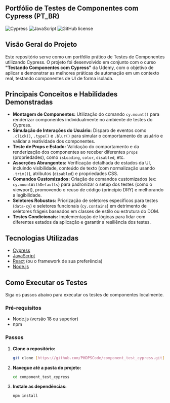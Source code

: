 ## Portfólio de Testes de Componentes com Cypress (PT_BR)

![Cypress](https://img.shields.io/badge/Cypress-%3E13.0-blue?logo=cypress)
![JavaScript](https://img.shields.io/badge/JavaScript-ES6%2B-yellow?logo=javascript)
![GitHub license](https://img.shields.io/badge/license-MIT-blue.svg)

## Visão Geral do Projeto

Este repositório serve como um portfólio prático de Testes de Componentes utilizando Cypress. O projeto foi desenvolvido em conjunto com o curso **"Testando Componentes com Cypress"** da Udemy, com o objetivo de aplicar e demonstrar as melhores práticas de automação em um contexto real, testando componentes de UI de forma isolada.

## Principais Conceitos e Habilidades Demonstradas

* **Montagem de Componentes:** Utilização do comando `cy.mount()` para renderizar componentes individualmente no ambiente de testes do Cypress.
* **Simulação de Interações do Usuário:** Disparo de eventos como `.click()`, `.type()` e `.blur()` para simular o comportamento do usuário e validar a reatividade dos componentes.
* **Teste de Props e Estado:** Validação do comportamento e da renderização dos componentes ao receber diferentes `props` (propriedades), como `isLoading`, `color`, `disabled`, etc.
* **Asserções Abrangentes:** Verificação detalhada de estados da UI, incluindo visibilidade, conteúdo de texto (com normalização usando `.trim()`), atributos (`disabled`) e propriedades CSS.
* **Comandos Customizados:** Criação de comandos customizados (ex: `cy.mountWithDefaults`) para padronizar o setup dos testes (como o viewport), promovendo o reuso de código (princípio DRY) e melhorando a legibilidade.
* **Seletores Robustos:** Priorização de seletores específicos para testes (`data-cy`) e seletores funcionais (`cy.contains`) em detrimento de seletores frágeis baseados em classes de estilo ou estrutura do DOM.
* **Testes Condicionais:** Implementação de lógicas para lidar com diferentes estados da aplicação e garantir a resiliência dos testes.

## Tecnologias Utilizadas

* [Cypress](https://www.cypress.io/)
* [JavaScript](https://developer.mozilla.org/en-US/docs/Web/JavaScript)
* [React](https://react.dev/) (ou o framework de sua preferência)
* [Node.js](https://nodejs.org/en)

## Como Executar os Testes

Siga os passos abaixo para executar os testes de componentes localmente.

### Pré-requisitos

* Node.js (versão 18 ou superior)
* npm

### Passos

1.  **Clone o repositório:**
    ```bash
    git clone [https://github.com/PHDPSCode/component_test_cypress.git](https://github.com/PHDPSCode/component_test_cypress.git)
    ```

2.  **Navegue até a pasta do projeto:**
    ```bash
    cd component_test_cypress
    ```

3.  **Instale as dependências:**
    ```bash
    npm install
    ```
